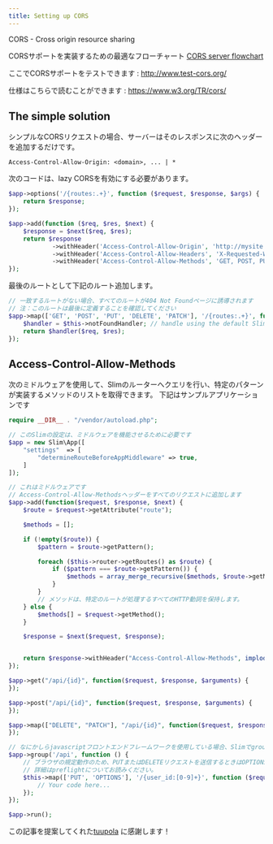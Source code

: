 ```yaml
---
title: Setting up CORS
---
```


CORS - Cross origin resource sharing

CORSサポートを実装するための最適なフローチャート
[CORS server flowchart](http://www.html5rocks.com/static/images/cors_server_flowchart.png)

ここでCORSサポートをテストできます : http://www.test-cors.org/

仕様はこちらで読むことができます : https://www.w3.org/TR/cors/


## The simple solution

シンプルなCORSリクエストの場合、サーバーはそのレスポンスに次のヘッダーを追加するだけです。

`Access-Control-Allow-Origin: <domain>, ... | *`

次のコードは、lazy CORSを有効にする必要があります。

```php
$app->options('/{routes:.+}', function ($request, $response, $args) {
    return $response;
});

$app->add(function ($req, $res, $next) {
    $response = $next($req, $res);
    return $response
            ->withHeader('Access-Control-Allow-Origin', 'http://mysite')
            ->withHeader('Access-Control-Allow-Headers', 'X-Requested-With, Content-Type, Accept, Origin, Authorization')
            ->withHeader('Access-Control-Allow-Methods', 'GET, POST, PUT, DELETE, PATCH, OPTIONS');
});
```

最後のルートとして下記のルート追加します。

```php
// 一致するルートがない場合、すべてのルートが404 Not Foundページに誘導されます
// 注：このルートは最後に定義することを確認してください
$app->map(['GET', 'POST', 'PUT', 'DELETE', 'PATCH'], '/{routes:.+}', function($req, $res) {
    $handler = $this->notFoundHandler; // handle using the default Slim page not found handler
    return $handler($req, $res);
});
```


## Access-Control-Allow-Methods

次のミドルウェアを使用して、Slimのルーターへクエリを行い、特定のパターンが実装するメソッドのリストを取得できます。
下記はサンプルアプリケーションです

```php
require __DIR__ . "/vendor/autoload.php";

// このSlimの設定は、ミドルウェアを機能させるために必要です
$app = new Slim\App([
    "settings"  => [
        "determineRouteBeforeAppMiddleware" => true,
    ]
]);

// これはミドルウェアです
// Access-Control-Allow-Methodsヘッダーをすべてのリクエストに追加します
$app->add(function($request, $response, $next) {
    $route = $request->getAttribute("route");

    $methods = [];

    if (!empty($route)) {
        $pattern = $route->getPattern();

        foreach ($this->router->getRoutes() as $route) {
            if ($pattern === $route->getPattern()) {
                $methods = array_merge_recursive($methods, $route->getMethods());
            }
        }
        // メソッドは、特定のルートが処理するすべてのHTTP動詞を保持します。
    } else {
        $methods[] = $request->getMethod();
    }

    $response = $next($request, $response);


    return $response->withHeader("Access-Control-Allow-Methods", implode(",", $methods));
});

$app->get("/api/{id}", function($request, $response, $arguments) {
});

$app->post("/api/{id}", function($request, $response, $arguments) {
});

$app->map(["DELETE", "PATCH"], "/api/{id}", function($request, $response, $arguments) {
});

// なにかしらjavascriptフロントエンドフレームワークを使用している場合、Slimでgroupを使用する場合は注意してください
$app->group('/api', function () {
    // ブラウザの規定動作のため、PUTまたはDELETEリクエストを送信するときはOPTIONSメソッドを追加する必要があります。
    // 詳細はpreflightについてお読みください。
    $this->map(['PUT', 'OPTIONS'], '/{user_id:[0-9]+}', function ($request, $response, $arguments) {
        // Your code here...
    });
});

$app->run();
```

この記事を提案してくれた[tuupola](https://github.com/tuupola) に感謝します！

